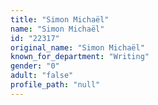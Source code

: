 ```yaml
---
title: "Simon Michaël"
name: "Simon Michaël"
id: "22317"
original_name: "Simon Michaël"
known_for_department: "Writing"
gender: "0"
adult: "false"
profile_path: "null"
---
```

